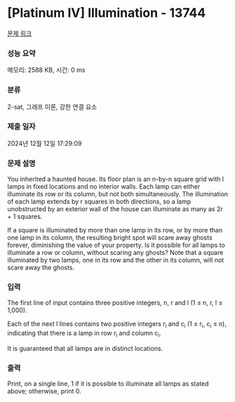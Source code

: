 # [Platinum IV] Illumination - 13744 

[문제 링크](https://www.acmicpc.net/problem/13744) 

### 성능 요약

메모리: 2588 KB, 시간: 0 ms

### 분류

2-sat, 그래프 이론, 강한 연결 요소

### 제출 일자

2024년 12월 12일 17:29:09

### 문제 설명

<p>You inherited a haunted house. Its floor plan is an n-by-n square grid with l lamps in fixed locations and no interior walls. Each lamp can either illuminate its row or its column, but not both simultaneously. The illumination of each lamp extends by r squares in both directions, so a lamp unobstructed by an exterior wall of the house can illuminate as many as 2r + 1 squares.</p>

<p>If a square is illuminated by more than one lamp in its row, or by more than one lamp in its column, the resulting bright spot will scare away ghosts forever, diminishing the value of your property. Is it possible for all lamps to illuminate a row or column, without scaring any ghosts? Note that a square illuminated by two lamps, one in its row and the other in its column, will not scare away the ghosts.</p>

### 입력 

 <p>The first line of input contains three positive integers, n, r and l (1 ≤ n, r, l ≤ 1,000).</p>

<p>Each of the next l lines contains two positive integers r<sub>i</sub> and c<sub>i</sub> (1 ≤ r<sub>i</sub>, c<sub>i</sub> ≤ n), indicating that there is a lamp in row r<sub>i</sub> and column c<sub>i</sub>.</p>

<p>It is guaranteed that all lamps are in distinct locations.</p>

### 출력 

 <p>Print, on a single line, 1 if it is possible to illuminate all lamps as stated above; otherwise, print 0.</p>

